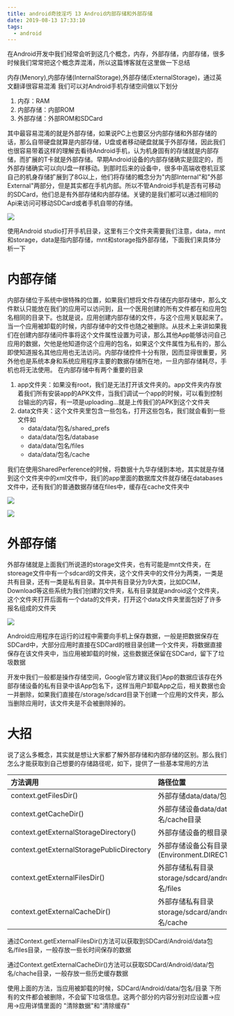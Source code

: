 ```yaml
---
title: android奇技淫巧 13 Android内部存储和外部存储
date: 2019-08-13 17:33:10
tags:
  - android
---
```


在Android开发中我们经常会听到这几个概念，内存，外部存储，内部存储，很多时候我们常常把这个概念弄混淆，所以这篇博客就在这里做一下总结

内存(Menory),内部存储(InternalStorage),外部存储(ExternalStorage)，通过英文翻译很容易混淆
我们可以对Android手机存储空间做以下划分
1. 内存：RAM
2. 内部存储：内部ROM
3. 外部存储：外部ROM和SDCard

其中最容易混淆的就是外部存储，如果说PC上也要区分内部存储和外部存储的话，那么自带硬盘就算是内部存储，U盘或者移动硬盘就属于外部存储，因此我们也很容易带着这样的理解去看待Android手机，认为机身固有的存储就是内部存储，而扩展的T卡就是外部存储。早期Android设备的内部存储确实是固定的，而外部存储确实可以向U盘一样移动。到那时后来的设备中，很多中高端收卷机豆浆自己的机身存储扩展到了8G以上，他们将存储的概念分为"内部Internal"和"外部External"两部分，但是其实都在手机内部。所以不管Android手机是否有可移动的SDCard，他们总是有外部存储和内部存储。关键的是我们都可以通过相同的Api来访问可移动SDCard或者手机自带的存储。

![](/assets/tools/tools-storage-01.png)

使用Android studio打开手机目录，这里有三个文件夹需要我们注意，data，mnt和storage，data是指内部存储，mnt和storage指外部存储，下面我们来具体分析一下

# 内部存储
内部存储位于系统中很特殊的位置，如果我们想将文件存储在内部存储中，那么文件默认只能放在我们的应用可以访问到，且一个医用创建的所有文件都在和应用包名相同的目录下。也就是说，应用创建内部存储的文件，与这个应用关联起来了。当一个应用被卸载的时候，内部存储中的文件也随之被删除。从技术上来讲如果我们在创建内部存储问件事将这个文件属性设置为可读，那么其他App能够访问自己应用的数据，欠他是他知道你这个应用的包名，如果这个文件属性为私有的，那么即使知道报名其他应用也无法访问。内部存储控件十分有限，因而显得很重要，另外他也是系统本身和系统应用程序主要的数据存储所在地，一旦内部存储耗尽，手机也将无法使用。
在内部存储中有两个重要的目录
1. app文件夹：如果没有root，我们是无法打开该文件夹的。app文件夹内存放着我们所有安装app的APK文件，当我们调试一个app的时候，可以看到控制台输出的内容，有一项是uploading...就是上传我们的APK到这个文件夹
2. data文件夹：这个文件夹里包含一些包名，打开这些包名，我们就会看到一些文件如
    - data/data/包名/shared_prefs
    - data/data/包名/database
    - data/data/包名/files
    - data/data/包名/cache

我们在使用SharedPerference的时候，将数据十九华存储到本地，其实就是存储到这个文件夹中的xml文件中，我们的app里面的数据库文件就存储在databases文件中，还有我们的普通数据存储在files中，缓存在cache文件夹中

![](/assets/tools/tools-storage-02.png)

![](/assets/tools/tools-storage-03.png)

# 外部存储
外部存储就是上面我们所说道的storage文件夹，也有可能是mnt文件夹，在storeage文件中有一个sdcard的文件夹，这个文件夹中的文件分为两类，一类是共有目录，还有一类是私有目录。其中共有目录分为9大类，比如DCIM，Download等这些系统为我们创建的文件夹，私有目录就是android这个文件夹，这个文件夹打开后面有一个data的文件夹，打开这个data文件夹里面包好了许多报名组成的文件夹

![](/assets/tools/tools-storage-04.png)

Android应用程序在运行的过程中需要向手机上保存数据，一般是把数据保存在SDCard中，大部分应用时直接在SDCard的根目录创建一个文件夹，将数据直接保存在该文件夹中，当应用被卸载的时候，这些数据还保留在SDCard，留下了垃圾数据

开发中我们一般都是操作存储空间，Google官方建议我们App的数据应该存在外部存储设备的私有目录中该App包名下，这样当用户卸载App之后，相关数据也会一并删除，如果我们直接在/storage/sdcard目录下创建一个应用的文件夹，那么当删除应用时，该文件夹是不会被删除掉的。

# 大招
说了这么多概念，其实就是想让大家都了解外部存储和内部存储的区别。那么我们怎么才能获取到自己想要的存储路径呢，如下，提供了一些基本常用的方法

|      方法调用      |      路径位置      |
|:------             |:---               |
| context.getFilesDir()   |  外部存储data/data/包名/files目录  |
| context.getCacheDir()   |   外部存储设备data/data/包名/cache目录   |
| context.getExternalStorageDirectory()   | 外部存储设备的根目录   |
| context.getExternalStoragePublicDirectory  | 外部存储设备公有目录 (Environment.DIRECTORY_DCIM)  |
| context.getExternalFilesDir()     |  外部存储私有目录 storage/sdcard/android/data/包名/files  |
| context.getExternalCacheDir()   | 外部存储私有目录 storage/sdcard/android/data/包名/cache   |

通过Context.getExternalFilesDir()方法可以获取到SDCard/Android/data包名/files目录，一般存放一些长时间保存的数据

通过Context.getExternalCacheDir()方法可以获取SDCard/Android/data/包名/chache目录，一般存放一些历史缓存数据

使用上面的方法，当应用被卸载的时候，SDCard/Android/data/包名/目录 下所有的文件都会被删除，不会留下垃圾信息。这两个部分的内容分别对应设置->应用->应用详情里面的  "清除数据"和"清除缓存"